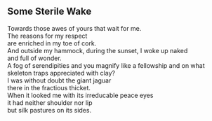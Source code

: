 Some Sterile Wake
-----------------
Towards those awes of yours that wait for me.  
The reasons for my respect  
are enriched in my toe of cork.  
And outside my hammock, during the sunset, I woke up naked  
and full of wonder.  
A fog of serendipities and you magnify like a fellowship and on what skeleton traps appreciated with clay?  
I was without doubt the giant jaguar  
there in the fractious thicket.  
When it looked me with its irreducable peace eyes  
it had neither shoulder nor lip  
but silk pastures on its sides.  
